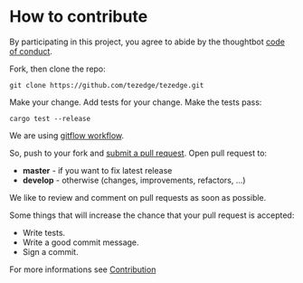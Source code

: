 # How to contribute

By participating in this project, you
agree to abide by the thoughtbot [code of conduct].


Fork, then clone the repo:

    git clone https://github.com/tezedge/tezedge.git

Make your change. Add tests for your change. Make the tests pass:

    cargo test --release

We are using [gitflow workflow].

So, push to your fork and [submit a pull request][pr].
Open pull request to:
- **master** - if you want to fix latest release
- **develop** - otherwise (changes, improvements, refactors, ...)

We like to review and comment on pull requests as soon as possible.

Some things that will increase the chance that your pull request is accepted:

* Write tests.
* Write a good commit message.
* Sign a commit.

For more informations see [Contribution]

[Contribution]: https://docs.tezedge.com/tezedge/contribution
[code of conduct]: https://thoughtbot.com/open-source-code-of-conduct
[pr]: https://github.com/tezedge/tezedge/compare/
[gitflow workflow]: https://www.atlassian.com/git/tutorials/comparing-workflows/gitflow-workflow